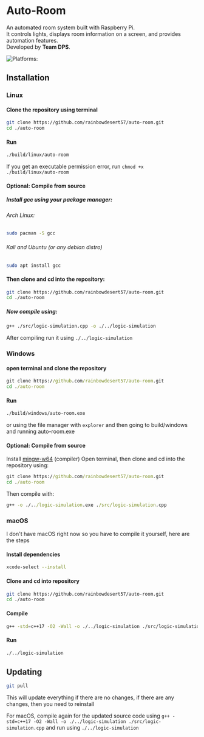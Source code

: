 # Auto-Room
An automated room system built with Raspberry Pi.  
It controls lights, displays room information on a screen, and provides automation features.  
Developed by **Team DPS**.

![Platforms: ](https://img.shields.io/badge/platform-linux%20%7C%20windows%20%7C%20macos-blue)

## Installation
### Linux
#### Clone the repository using terminal
```bash
git clone https://github.com/rainbowdesert57/auto-room.git
cd ./auto-room
```
#### Run
```bash
./build/linux/auto-room
```
If you get an executable permission error, run `chmod +x ./build/linux/auto-room`
#### Optional: Compile from source
##### Install gcc using your package manager:
###### Arch Linux:
```bash
sudo pacman -S gcc
```
###### Kali and Ubuntu (or any debian distro)
```bash
sudo apt install gcc
```
#### Then clone and cd into the repository:
```bash
git clone https://github.com/rainbowdesert57/auto-room.git
cd ./auto-room
```
##### Now compile using:
```bash
g++ ./src/logic-simulation.cpp -o ./../logic-simulation
```
After compiling run it using `./../logic-simulation`
### Windows
#### open terminal and clone the repository
```cmd
git clone https://github.com/rainbowdesert57/auto-room.git
cd ./auto-room
```
#### Run
```cmd
./build/windows/auto-room.exe
```
or using the file manager with `explorer` and then going to build/windows and running auto-room.exe

#### Optional: Compile from source
Install [mingw-w64](https://www.mingw-w64.org/) (compiler)
Open terminal, then clone and cd into the repository using:
```cmd
git clone https://github.com/rainbowdesert57/auto-room.git
cd ./auto-room
```
Then compile with:
```cmd
g++ -o ./../logic-simulation.exe ./src/logic-simulation.cpp
```
### macOS
I don't have macOS right now so you have to compile it yourself, here are the steps

#### Install dependencies
```bash
xcode-select --install
```
#### Clone and cd into repository
```bash
git clone https://github.com/rainbowdesert57/auto-room.git
cd ./auto-room
```
#### Compile
```bash
g++ -std=c++17 -O2 -Wall -o ./../logic-simulation ./src/logic-simulation.cpp
```
#### Run
```bash
./../logic-simulation
```

## Updating
```bash
git pull
```
This will update everything if there are no changes, if there are any changes, then you need to reinstall

For macOS, compile again for the updated source code using `g++ -std=c++17 -O2 -Wall -o ./../logic-simulation ./src/logic-simulation.cpp` and run using `./../logic-simulation`
